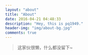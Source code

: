 ```yaml
---
layout: "about"
title: "About"
date: 2016-04-21 04:48:33
description: "Hey, this is pq1949."
header-img: "img/about-bg.jpg"
comments: true
---
```



>这家伙很懒，什么都没留下~